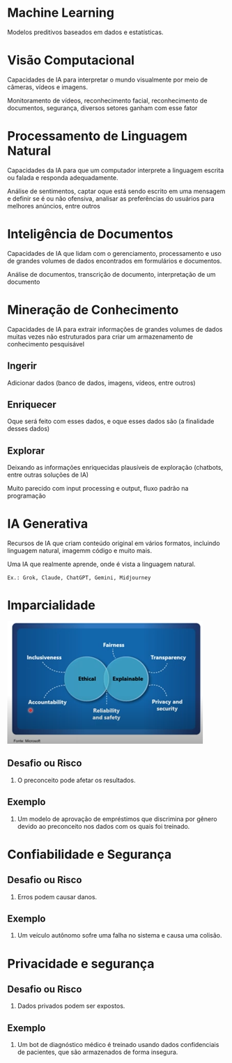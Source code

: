 # Machine Learning

Modelos preditivos baseados em dados e estatísticas.

# Visão Computacional

Capacidades de IA para interpretar o mundo visualmente por meio de câmeras, vídeos e imagens.

Monitoramento de vídeos, reconhecimento facial, reconhecimento de documentos, segurança, diversos setores ganham com esse fator

# Processamento de Linguagem Natural

Capacidades da IA para que um computador interprete a linguagem escrita ou falada e responda adequadamente.

Análise de sentimentos, captar oque está sendo escrito em uma mensagem e definir se é ou não ofensiva, analisar as preferências do usuários para melhores anúncios, entre outros

# Inteligência de Documentos

Capacidades de IA que lidam com o gerenciamento, processamento e uso de grandes volumes de dados encontrados em formulários e documentos.

Análise de documentos, transcrição de documento, interpretação de um documento

# Mineração de Conhecimento

Capacidades de IA para extrair informações de grandes volumes de dados muitas vezes não estruturados para criar um armazenamento de conhecimento pesquisável

## Ingerir

Adicionar dados (banco de dados, imagens, vídeos, entre outros)

## Enriquecer

Oque será feito com esses dados, e oque esses dados são (a finalidade desses dados)

## Explorar

Deixando as informações enriquecidas plausíveis de exploração (chatbots, entre outras soluções de IA)

Muito parecido com input processing e output, fluxo padrão na programação

# IA Generativa

Recursos de IA que criam conteúdo original em vários formatos, incluindo linguagem natural, imagemm código e muito mais.

Uma IA que realmente aprende, onde é vista a linguagem natural.

    Ex.: Grok, Claude, ChatGPT, Gemini, Midjourney

# Imparcialidade

![alt text](image.png)

## Desafio ou Risco

1. O preconceito pode afetar os resultados.

## Exemplo

1. Um modelo de aprovação de empréstimos que discrimina por gênero devido ao preconceito nos dados com os quais foi treinado.

# Confiabilidade e Segurança

## Desafio ou Risco

1. Erros podem causar danos.

## Exemplo

1. Um veículo autônomo sofre uma falha no sistema e causa uma colisão.

# Privacidade e segurança

## Desafio ou Risco

1. Dados privados podem ser expostos.

## Exemplo

1. Um bot de diagnóstico médico é treinado usando dados confidenciais de pacientes, que são armazenados de forma insegura.


